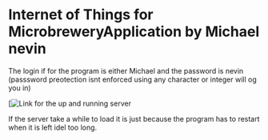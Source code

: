# Internet of Things for MicrobreweryApplication by Michael nevin

The login if for the program is either Michael and the password is nevin (passsword preotection isnt enforced using any character or integer will og you in) 

[![Link for the up and running server](https://thawing-basin-58241.herokuapp.com/)

If the server take a while to load it is just because the program has to restart when it is left idel too long.
